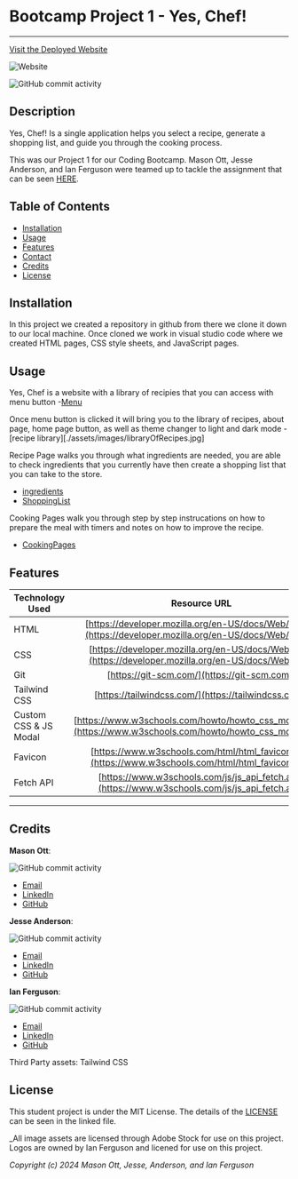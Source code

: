# Bootcamp Project 1 - Yes, Chef!

---

[Visit the Deployed Website](https://temptag.github.io/Yes-Chef/index.html)

![Website](https://img.shields.io/website?url=https%3A%2F%2Ftemptag.github.io%2FYes-Chef%2F&up_message=Online&up_color=green&down_message=Offline&down_color=red)

![GitHub commit activity](https://img.shields.io/github/commit-activity/t/TEMPTAG/Project-1?color=blue)

## Description

Yes, Chef! Is a single application helps you select a recipe, generate a shopping list, and guide you through the cooking process.

This was our Project 1 for our Coding Bootcamp. Mason Ott, Jesse Anderson, and Ian Ferguson were teamed up to tackle the assignment that can be seen [HERE](./assets/assignment/assignment.md).

## Table of Contents

- [Installation](#installation)
- [Usage](#usage)
- [Features](#features)
- [Contact](#contact)
- [Credits](#credits)
- [License](#license)

## Installation

In this project we created a repository in github from there we clone it down to our local machine. Once cloned we work in visual studio code where we created HTML pages, CSS style sheets, and JavaScript pages.

## Usage

Yes, Chef is a website with a library of recipies that you can access with menu button
-[Menu](./assets/images/MenuScreenShot.jpg)

Once menu button is clicked it will bring you to the library of recipes, about page, home page button, as well as theme changer to light and dark mode
-[recipe library][./assets/images/libraryOfRecipes.jpg]

Recipe Page walks you through what ingredients are needed, you are able to check ingredients that you currently have then create a shopping list that you can take to the store.

- [ingredients](./assets/images/ingredients.jpg)
- [ShoppingList](./assets/images/ShppingList.jpg)

Cooking Pages walk you through step by step instrucations on how to prepare the meal with timers and notes on how to improve the recipe.

- [CookingPages](./assets/images/CookingPages.jpg)




## Features

| Technology Used       |                                                 Resource URL                                                 |
| --------------------- | :----------------------------------------------------------------------------------------------------------: |
| HTML                  |    [https://developer.mozilla.org/en-US/docs/Web/HTML](https://developer.mozilla.org/en-US/docs/Web/HTML)    |
| CSS                   |     [https://developer.mozilla.org/en-US/docs/Web/CSS](https://developer.mozilla.org/en-US/docs/Web/CSS)     |
| Git                   |                                 [https://git-scm.com/](https://git-scm.com/)                                 |
| Tailwind CSS          |                             [https://tailwindcss.com/](https://tailwindcss.com/)                             |
| Custom CSS & JS Modal | [https://www.w3schools.com/howto/howto_css_modals.asp](https://www.w3schools.com/howto/howto_css_modals.asp) |
| Favicon               |      [https://www.w3schools.com/html/html_favicon.asp](https://www.w3schools.com/html/html_favicon.asp)      |
| Fetch API             |        [https://www.w3schools.com/js/js_api_fetch.asp](https://www.w3schools.com/js/js_api_fetch.asp)        |

---

## Credits

**Mason Ott**:

![GitHub commit activity](https://img.shields.io/github/commit-activity/t/TEMPTAG/Project-1?authorFilter=MaceOtt&color=blue)

- [Email](mason.xavier.ott@gmail.com)
- [LinkedIn]()
- [GitHub](https://github.com/MaceOtt)

**Jesse Anderson**:

![GitHub commit activity](https://img.shields.io/github/commit-activity/t/TEMPTAG/Project-1?authorFilter=Vtencouchclimbr&color=blue)

- [Email](lmntrylmnt@gmail.com)
- [LinkedIn](https://www.linkedin.com/in/jesse-anderson-991108297/)
- [GitHub](https://github.com/Vtencouchclimbr)

**Ian Ferguson**:

![GitHub commit activity](https://img.shields.io/github/commit-activity/t/TEMPTAG/Project-1?authorFilter=TEMPTAG&color=blue)

- [Email](mailto:iansterlingferguson@gmail.com)
- [LinkedIn](https://www.linkedin.com/in/ianferguson/)
- [GitHub](https://github.com/TEMPTAG)


Third Party assets: Tailwind CSS

## License

This student project is under the MIT License. The details of the [LICENSE](./LICENSE) can be seen in the linked file.

_All image assets are licensed through Adobe Stock for use on this project. Logos are owned by Ian Ferguson and licened for use on this project.

_Copyright (c) 2024 Mason Ott, Jesse, Anderson, and Ian Ferguson_
